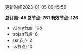 更新时间2023-01-05 00:45:56

**总订阅: 45**
**总节点: 761**
**有效节点: 126**
- v2ray节点: 108
- trojan节点: 6
- ssr节点: 2
- ss节点: 10
